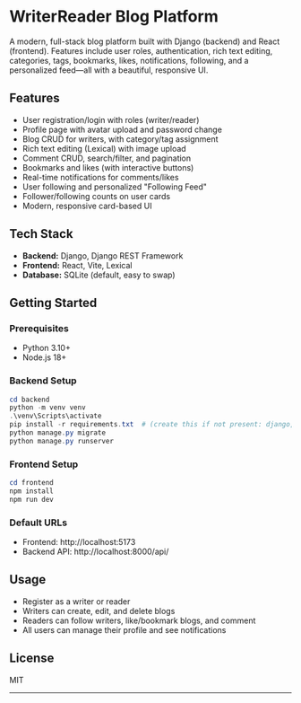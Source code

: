 # WriterReader Blog Platform

A modern, full-stack blog platform built with Django (backend) and React (frontend). Features include user roles, authentication, rich text editing, categories, tags, bookmarks, likes, notifications, following, and a personalized feed—all with a beautiful, responsive UI.

## Features

- User registration/login with roles (writer/reader)
- Profile page with avatar upload and password change
- Blog CRUD for writers, with category/tag assignment
- Rich text editing (Lexical) with image upload
- Comment CRUD, search/filter, and pagination
- Bookmarks and likes (with interactive buttons)
- Real-time notifications for comments/likes
- User following and personalized "Following Feed"
- Follower/following counts on user cards
- Modern, responsive card-based UI

## Tech Stack

- **Backend:** Django, Django REST Framework
- **Frontend:** React, Vite, Lexical
- **Database:** SQLite (default, easy to swap)

## Getting Started

### Prerequisites
- Python 3.10+
- Node.js 18+

### Backend Setup
```powershell
cd backend
python -m venv venv
.\venv\Scripts\activate
pip install -r requirements.txt  # (create this if not present: django, djangorestframework, django-cors-headers)
python manage.py migrate
python manage.py runserver
```

### Frontend Setup
```powershell
cd frontend
npm install
npm run dev
```

### Default URLs
- Frontend: http://localhost:5173
- Backend API: http://localhost:8000/api/

## Usage
- Register as a writer or reader
- Writers can create, edit, and delete blogs
- Readers can follow writers, like/bookmark blogs, and comment
- All users can manage their profile and see notifications



## License
MIT

---

